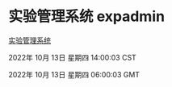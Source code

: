 # 实验管理系统 expadmin
[实验管理系统](http://27.19.33.125:56808/expadmin-782313d2-e1b1-4ea7-932e-3a55e6a1a4d0/)

2022年 10月 13日 星期四 14:00:03 CST

2022年 10月 13日 星期四 06:00:03 GMT
